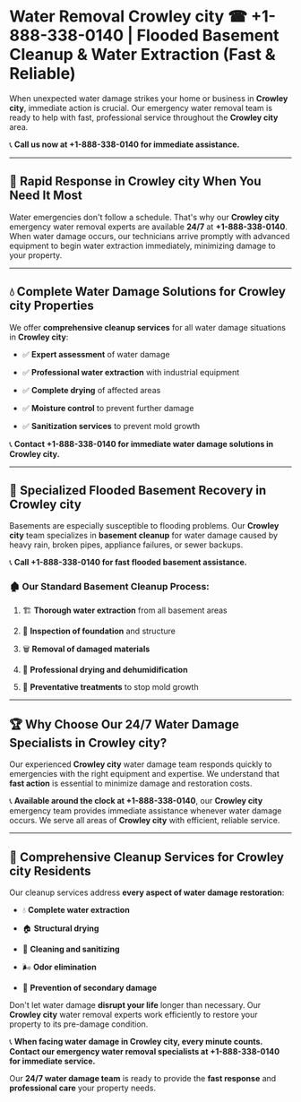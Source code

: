 # Water Removal Crowley city ☎ +1-888-338-0140 | Flooded Basement Cleanup & Water Extraction (Fast & Reliable)

When unexpected water damage strikes your home or business in **Crowley city**, immediate action is crucial. Our emergency water removal team is ready to help with fast, professional service throughout the **Crowley city** area. 

📞 **Call us now at +1-888-338-0140 for immediate assistance.**
---
## 🚀 Rapid Response in Crowley city When You Need It Most
Water emergencies don't follow a schedule. That's why our **Crowley city** emergency water removal experts are available **24/7** at **+1-888-338-0140**. When water damage occurs, our technicians arrive promptly with advanced equipment to begin water extraction immediately, minimizing damage to your property.
---
## 💧 Complete Water Damage Solutions for Crowley city Properties
We offer **comprehensive cleanup services** for all water damage situations in **Crowley city**:
- ✅ **Expert assessment** of water damage  
- ✅ **Professional water extraction** with industrial equipment  
- ✅ **Complete drying** of affected areas  
- ✅ **Moisture control** to prevent further damage  
- ✅ **Sanitization services** to prevent mold growth  
📞 **Contact +1-888-338-0140 for immediate water damage solutions in Crowley city.**
---
## 🌊 Specialized Flooded Basement Recovery in Crowley city
Basements are especially susceptible to flooding problems. Our **Crowley city** team specializes in **basement cleanup** for water damage caused by heavy rain, broken pipes, appliance failures, or sewer backups. 
📞 **Call +1-888-338-0140 for fast flooded basement assistance.**
### 🏚️ Our Standard Basement Cleanup Process:
1. 🏗️ **Thorough water extraction** from all basement areas  
2. 🔎 **Inspection of foundation** and structure  
3. 🗑️ **Removal of damaged materials**  
4. 💨 **Professional drying and dehumidification**  
5. 🚫 **Preventative treatments** to stop mold growth  
---
## 🏆 Why Choose Our 24/7 Water Damage Specialists in Crowley city?
Our experienced **Crowley city** water damage team responds quickly to emergencies with the right equipment and expertise. We understand that **fast action** is essential to minimize damage and restoration costs.
📞 **Available around the clock at +1-888-338-0140**, our **Crowley city** emergency team provides immediate assistance whenever water damage occurs. We serve all areas of **Crowley city** with efficient, reliable service.
---
## 🧹 Comprehensive Cleanup Services for Crowley city Residents
Our cleanup services address **every aspect of water damage restoration**:
- 💧 **Complete water extraction**  
- 🏠 **Structural drying**  
- 🧼 **Cleaning and sanitizing**  
- 🌬️ **Odor elimination**  
- 🚫 **Prevention of secondary damage**  
Don't let water damage **disrupt your life** longer than necessary. Our **Crowley city** water removal experts work efficiently to restore your property to its pre-damage condition.
📞 **When facing water damage in Crowley city, every minute counts. Contact our emergency water removal specialists at +1-888-338-0140 for immediate service.**
Our **24/7 water damage team** is ready to provide the **fast response** and **professional care** your property needs.
